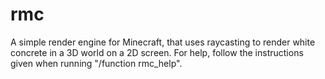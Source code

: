 # rmc
A simple render engine for Minecraft, that uses raycasting to render white concrete in a 3D world on a 2D screen.
For help, follow the instructions given when running "/function rmc_help".
